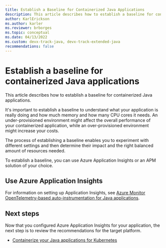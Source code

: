 ```yaml
---
title: Establish a Baseline for Containerized Java Applications
description: This article describes how to establish a baseline for containerized Java applications
author: KarlErickson
ms.author: karler
ms.reviewer: brborges
ms.topic: conceptual
ms.date: 04/13/2022
ms.custom: devx-track-java, devx-track-extended-java
recommendations: false
---
```


# Establish a baseline for containerized Java applications

This article describes how to establish a baseline for containerized Java applications.

It's important to establish a baseline to understand what your application is really doing and how much memory and how many CPU cores it needs. An under-provisioned environment might affect the overall performance of your containerized application, while an over-provisioned environment might increase your costs.

The process of establishing a baseline enables you to experiment with different settings and then determine their impact and the right balanced amount of resources needed.

To establish a baseline, you can use Azure Application Insights or an APM solution of your choice.

## Use Azure Application Insights

For information on setting up Application Insights, see [Azure Monitor OpenTelemetry-based auto-instrumentation for Java applications](/azure/azure-monitor/app/java-in-process-agent).

## Next steps

Now that you configured Azure Application Insights for your application, the next step is to review the recommendations for the target platform.

* [Containerize your Java applications for Kubernetes](kubernetes.md)
